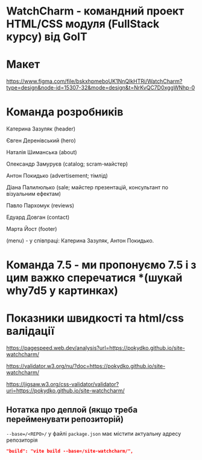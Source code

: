 # WatchCharm - командний проект HTML/CSS модуля (FullStack курсу) від GoIT

# Макет

https://www.figma.com/file/bskxhpmeboUK1NnQIkHTRi/WatchCharm?type=design&node-id=15307-32&mode=design&t=NrKvQC7D0xggWNhp-0

# Команда розробників

Катерина Зазуляк (header)

Євген Деренівський (hero)

Наталія Шиманська (about)

Олександр Замуруєв (catalog; scram-майстер)

Антон Покидько (advertisement; тімлід)

Діана Палилюлько (sale; майстер презентацій, консультант по візуальним ефектам)

Павло Пархомук (reviews)

Едуард Довган (contact)

Марта Йост (footer)

(menu) - у співпраці: Катерина Зазуляк, Антон Покидько.

# Команда 7.5 - ми пропонуємо 7.5 і з цим важко сперечатися \*(шукай why7d5 у картинках)

# Показники швидкості та html/css валідації

https://pagespeed.web.dev/analysis?url=https://pokydko.github.io/site-watchcharm/

https://validator.w3.org/nu/?doc=https://pokydko.github.io/site-watchcharm/

https://jigsaw.w3.org/css-validator/validator?uri=https://pokydko.github.io/site-watchcharm/

## Нотатка про деплой (якщо треба перейменувати репозиторій)

`--base=/<REPO>/` у файлі `package.json` має містити актуальну адресу
репозиторія

```json
"build": "vite build --base=/site-watchcharm/",
```
